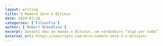 ```yaml
---
layout: writing
title: O Numero Zero e Bitcoin
date: 2020-03-28
categories: ['Filosofia']
author: ['Robert Breedlove']
excerpt: Satoshi deu ao mundo o Bitcoin, um verdadeiro “algo por nada”. Sua descoberta da escassez absoluta de dinheiro é uma ideia imparável que está mudando tremendamente o mundo, assim como seu ancestral digital: o número zero.
external_url: https://usecripto.com.br/o-numero-zero-e-o-bitcoin/
---
```

